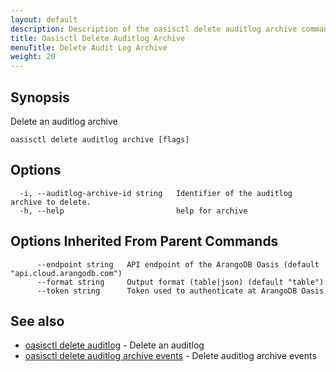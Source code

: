 ```yaml
---
layout: default
description: Description of the oasisctl delete auditlog archive command
title: Oasisctl Delete Auditlog Archive
menuTitle: Delete Audit Log Archive
weight: 20
---
```

## Synopsis
Delete an auditlog archive

```
oasisctl delete auditlog archive [flags]
```

## Options
```
  -i, --auditlog-archive-id string   Identifier of the auditlog archive to delete.
  -h, --help                         help for archive
```

## Options Inherited From Parent Commands
```
      --endpoint string   API endpoint of the ArangoDB Oasis (default "api.cloud.arangodb.com")
      --format string     Output format (table|json) (default "table")
      --token string      Token used to authenticate at ArangoDB Oasis
```

## See also
* [oasisctl delete auditlog](delete-auditlog.md)	 - Delete an auditlog
* [oasisctl delete auditlog archive events](delete-auditlog-archive-events.md)	 - Delete auditlog archive events

